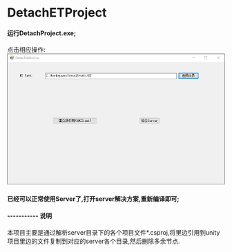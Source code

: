 # DetachETProject
#### 运行DetachProject.exe;
点击相应操作:
![This is an image](/tmp/Snipaste0.png)

#### 已经可以正常使用Server了,打开server解决方案,重新编译即可;


#### ----------- 说明
本项目主要是通过解析server目录下的各个项目文件*.csproj,将里边引用到unity项目里边的文件复制到对应的server各个目录,然后删除多余节点.
